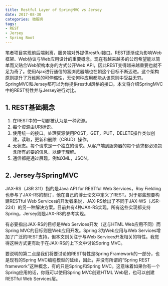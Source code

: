 ```yaml
---
title: Restful Layer of SpringMVC vs Jersey
date: 2017-08-30
categories: 微服务
tags:
- REST
- Jersey
- Spring Boot
---
```


笔者项目实现前后端剥离，服务端对外提供restful接口。REST逐渐成为影响Web框架、Web协议与Web应用设计的重要概念。现在有越来越多的公司希望能以简单而又贴合Web架构本身的方式公开Web API，因此REST变得越来越重要也就不足为奇了。使用Ajax进行通信的富浏览器端也在朝这个目标不断迈进。这个架构原则提升了万维网的可伸缩性，无论何种应用都能从该原则中受益无穷。SpringMVC和Jersey都可以为你提供restful风格的接口。本文将介绍SpringMVC中的REST特性并与Jersey进行对比。

 

## 1. REST基础概念

1. 在REST中的一切都被认为是一种资源。
2. 每个资源由URI标识。
3. 使用统一的接口。处理资源使用POST，GET，PUT，DELETE操作类似创建，读取，更新和删除（CRUD）操作。
4. 无状态。每个请求是一个独立的请求。从客户端到服务器的每个请求都必须包含所有必要的信息，以便于理解。
5. 通信都是通过展现。例如XML，JSON。

## 2. Jersey与SpringMVC
JAX-RS（JSR 311）指的是Java API for RESTful Web Services，Roy Fielding也参与了JAX-RS的制订，他在自己的博士论文中定义了REST。对于那些想要构建RESTful Web Services的开发者来说，JAX-RS给出了不同于JAX-WS（JSR-224）的另一种解决方案。目前共有4种JAX-RS实现，所有这些实现都支持Spring，Jersey则是JAX-RS的参考实现。  
   
有必要指出JAX-RS的目标是Web Services开发（这与HTML Web应用不同）而Spring MVC的目标则是Web应用开发。Spring 3为Web应用与Web Services增加了广泛的REST支持，但本文则关注于与Web Services开发相关的特性。我觉得这种方式更有助于在JAX-RS的上下文中讨论Spring MVC。

要说明的第二点是我们将要讨论的REST特性是Spring Framework的一部分，也是现有的Spring MVC编程模型的延续，因此，并没有所谓的“Spring REST framework”这种概念，有的只是Spring和Spring MVC。这意味着如果你有一个Spring应用的话，你既可以使用Spring MVC创建HTML Web层，也可以创建RESTful Web Services层。




